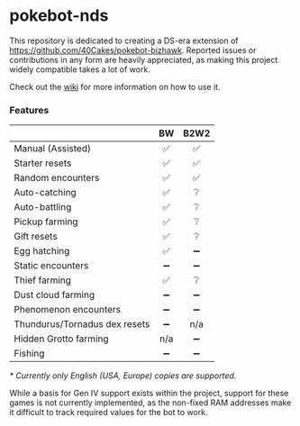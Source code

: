 # pokebot-nds
 
This repository is dedicated to creating a DS-era extension of https://github.com/40Cakes/pokebot-bizhawk. Reported issues or contributions in any form are heavily appreciated, as making this project widely compatible takes a lot of work.

Check out the [wiki](https://github.com/wyanido/pokebot-nds/wiki) for more information on how to use it.

### Features
|  						| BW | B2W2 | 
|--						| :-: | :-: |
| Manual (Assisted)     | ✅ | ✅ |
| Starter resets 		| ✅ | ✅ |
| Random encounters		| ✅ | ✅ |
| Auto-catching			| ✅ | ❔ |
| Auto-battling			| ✅ | ❔ |
| Pickup farming		| ✅ | ❔ |
| Gift resets 			| ✅ | ❔ |
| Egg hatching			| ✅ | ➖ |
| Static encounters 	| ➖ | ➖ |
| Thief farming			| ✅ | ❔ |
| Dust cloud farming	| ➖ | ➖ |
| Phenomenon encounters	| ➖ | ➖ |
| Thundurus/Tornadus dex resets	| ➖ | n/a |
| Hidden Grotto farming	| n/a | ➖ |
| Fishing			   	| ➖ | ➖ |

_* Currently only English (USA, Europe) copies are supported._

While a basis for Gen IV support exists within the project, support for these games is not currently implemented, as the non-fixed RAM addresses make it difficult to track required values for the bot to work.

